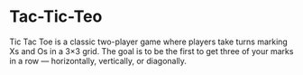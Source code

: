 # Tac-Tic-Teo
Tic Tac Toe is a classic two-player game where players take turns marking Xs and Os in a 3×3 grid. The goal is to be the first to get three of your marks in a row — horizontally, vertically, or diagonally.
